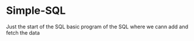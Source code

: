 # Simple-SQL

Just the start of the SQL 
basic program of the SQL where we cann add and fetch the data 
